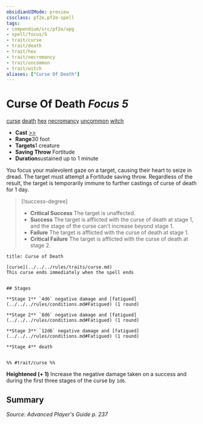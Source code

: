 ```yaml
---
obsidianUIMode: preview
cssclass: pf2e,pf2e-spell
tags:
- compendium/src/pf2e/apg
- spell/focus/5
- trait/curse
- trait/death
- trait/hex
- trait/necromancy
- trait/uncommon
- trait/witch
aliases: ["Curse Of Death"]
---
```

# Curse Of Death *Focus 5*   
[curse](../../Rules/traits/curse.md)  [death](../../Rules/traits/death.md)  [hex](../../Rules/traits/hex-apg.md)  [necromancy](../../Rules/traits/necromancy.md)  [uncommon](../../Rules/traits/uncommon.md)  [witch](../../Rules/traits/witch-apg.md)  

- **Cast** [>>](../../Rules/core-rulebook/chapter-9-playing-the-game.md#Actions "Two-Action") 
- **Range**30 foot
- **Targets**1 creature
- **Saving Throw** Fortitude
- **Duration**sustained up to 1 minute

You focus your malevolent gaze on a target, causing their heart to seize in dread. The target must attempt a Fortitude saving throw. Regardless of the result, the target is temporarily immune to further castings of curse of death for 1 day.

> [!success-degree] 
> - **Critical Success** The target is unaffected.
> - **Success** The target is afflicted with the curse of death at stage 1, and the stage of the curse can't increase beyond stage 1.
> - **Failure** The target is afflicted with the curse of death at stage 1.
> - **Critical Failure** The target is afflicted with the curse of death at stage 2.

```ad-inline-affliction
title: Curse of Death

[curse](../../../rules/traits/curse.md)  
This curse ends immediately when the spell ends


## Stages

**Stage 1** `4d6` negative damage and [fatigued](../../../rules/conditions.md#Fatigued) (1 round)

**Stage 2** `8d6` negative damage and [fatigued](../../../rules/conditions.md#Fatigued) (1 round)

**Stage 3** `12d6` negative damage and [fatigued](../../../rules/conditions.md#Fatigued) (1 round)

**Stage 4** death


%% #trait/curse %%
```

**Heightened (+ 1)** Increase the negative damage taken on a success and during the first three stages of the curse by `1d6`.

## Summary

*Source: Advanced Player's Guide p. 237*
